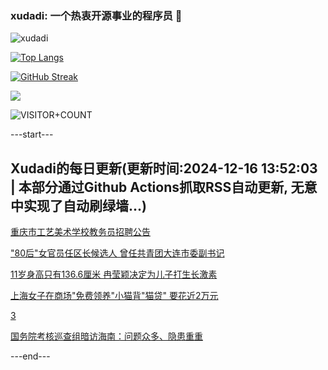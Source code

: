 ### xudadi: 一个热衷开源事业的程序员 👋

![xudadi](https://github-readme-stats-git-masterorgs-github-readme-stats-team.vercel.app/api?username=xudadi)

[![Top Langs](https://github-readme-stats.vercel.app/api/top-langs/?username=xudadi)](https://github.com/anuraghazra/github-readme-stats)

[![GitHub Streak](https://streak-stats.demolab.com?user=xudadi&locale=zh_Hans)](https://git.io/streak-stats)

![](https://raw.githubusercontent.com/xudadi/xudadi/main/assets/github-contribution-grid-snake.svg)

![VISITOR+COUNT](https://komarev.com/ghpvc/?username=xudadi&label=VISITOR+COUNT)


---start---

## Xudadi的每日更新(更新时间:2024-12-16 13:52:03 | 本部分通过Github Actions抓取RSS自动更新, 无意中实现了自动刷绿墙...)

[重庆市工艺美术学校教务员招聘公告](https://www.gongkaoleida.com/article/2230476)

["80后"女官员任区长候选人 曾任共青团大连市委副书记](https://m.163.com/news/article/JJFUVBJ80530JPVV.html)

[11岁身高只有136.6厘米 冉莹颖决定为儿子打生长激素](https://m.163.com/news/article/JJFOU358053469LG.html)

[上海女子在商场"免费领养"小猫背"猫贷" 要花近2万元](https://m.163.com/news/article/JJDBMNN5055040N3.html)

[3](https://m.163.com/touch/news/sub/domestic)

[国务院考核巡查组暗访海南：问题众多、隐患重重](https://m.163.com/news/article/JJFE53DJ0530M570.html)

---end---
